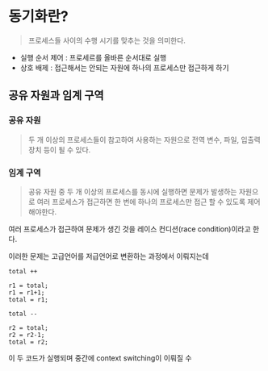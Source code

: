 # 동기화란?
> 프로세스들 사이의 수행 시기를 맞추는 것을 의미한다.

- 실행 순서 제어 : 프로세르를 올바른 순서대로 실행
- 상호 배제 : 접근해서는 안되는 자원에 하나의 프로세스만 접근하게 하기
## 공유 자원과 임계 구역
### 공유 자원
> 두 개 이상의 프로세스들이 참고하여 사용하는 자원으로 전역 변수, 파일, 입출력장치 등이 될 수 있다.

### 임계 구역
> 공유 자원 중 두 개 이상의 프로세스를 동시에 실행하면 문제가 발생하는 자원으로 여러 프로세스가 접근하면 한 번에 하나의 프로세스만 접근 할 수 있도록 제어해야한다.

여러 프로세스가 접근하여 문제가 생긴 것을 레이스 컨디션(race condition)이라고 한다.

이러한 문제는 고급언어를 저급언어로 변환하는 과정에서 이뤄지는데
```
total ++

r1 = total;
r1 = r1+1;
total = r1;
```

```
total --

r2 = total;
r2 = r2-1;
total = r2;
```

이 두 코드가 실행되며 중간에 context switching이 이뤄질 수 